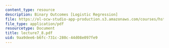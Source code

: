 ```yaml
---
content_type: resource
description: Binary Outcomes [Logistic Regression]
file: https://ol-ocw-studio-app-production.s3.amazonaws.com/courses/hst-951j-medical-decision-support-spring-2003/9aa9dee6b6fc731c280c44d08e097fe9_lecture7_8.pdf
file_type: application/pdf
resourcetype: Document
title: lecture7_8.pdf
uid: 9aa9dee6-b6fc-731c-280c-44d08e097fe9
---
```

